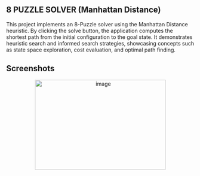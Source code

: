 ## 8 PUZZLE SOLVER (Manhattan Distance)
This project implements an 8-Puzzle solver using the Manhattan Distance heuristic. 
By clicking the solve button, the application computes the shortest path from the initial configuration to the goal state. 
It demonstrates heuristic search and informed search strategies, showcasing concepts such as state space exploration, cost evaluation, and optimal path finding.

## Screenshots
<p align="center">
<img width="350" height="240" alt="image" src="https://github.com/user-attachments/assets/c3e2819b-c09c-49d6-b5a7-31ae7c082be5" />
</p>

